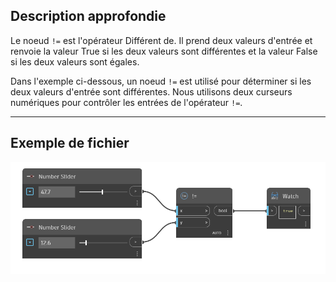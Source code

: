 ## Description approfondie
Le noeud `!=` est l'opérateur Différent de. Il prend deux valeurs d'entrée et renvoie la valeur True si les deux valeurs sont différentes et la valeur False si les deux valeurs sont égales.

Dans l'exemple ci-dessous, un noeud `!=` est utilisé pour déterminer si les deux valeurs d'entrée sont différentes. Nous utilisons deux curseurs numériques pour contrôler les entrées de l'opérateur `!=`.
___
## Exemple de fichier

![!=](./!=_img.jpg)
